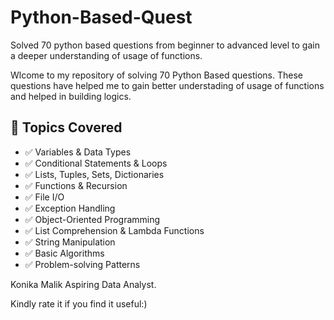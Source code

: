 # Python-Based-Quest
Solved 70 python based questions from beginner to advanced level to gain a deeper understanding of usage of functions. 

Wlcome to my repository of solving 70 Python Based questions. 
These questions have helped me to gain better understading of usage of functions and helped in building logics. 

## 🧠 Topics Covered

- ✅ Variables & Data Types  
- ✅ Conditional Statements & Loops  
- ✅ Lists, Tuples, Sets, Dictionaries  
- ✅ Functions & Recursion  
- ✅ File I/O  
- ✅ Exception Handling  
- ✅ Object-Oriented Programming  
- ✅ List Comprehension & Lambda Functions  
- ✅ String Manipulation  
- ✅ Basic Algorithms  
- ✅ Problem-solving Patterns

Konika Malik
Aspiring Data Analyst. 

Kindly rate it if you find it useful:)
